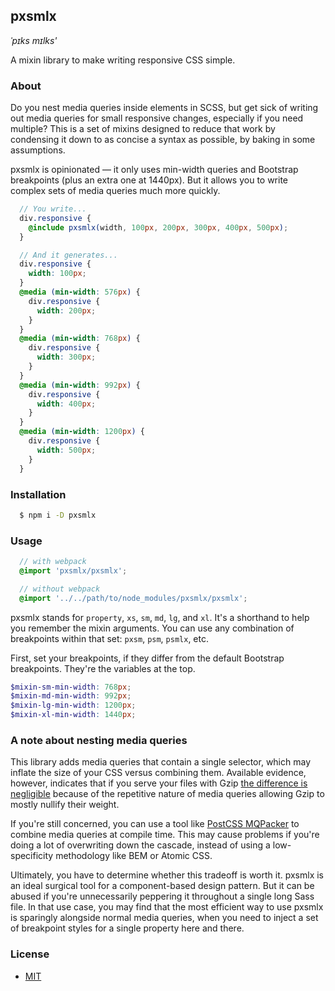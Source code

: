 ## pxsmlx

*ˈpɪks mɪlks'*

A mixin library to make writing responsive CSS simple.

### About

Do you nest media queries inside elements in SCSS, but get sick of writing out media queries for small responsive changes, especially if you need multiple? This is a set of mixins designed to reduce that work by condensing it down to as concise a syntax as possible, by baking in some assumptions.

pxsmlx is opinionated — it only uses min-width queries and Bootstrap breakpoints (plus an extra one at 1440px). But it allows you to write complex sets of media queries much more quickly.

```scss
  // You write...
  div.responsive {
    @include pxsmlx(width, 100px, 200px, 300px, 400px, 500px);
  }

  // And it generates...
  div.responsive {
    width: 100px;
  }
  @media (min-width: 576px) {
    div.responsive {
      width: 200px;
    }
  }
  @media (min-width: 768px) {
    div.responsive {
      width: 300px;
    }
  }
  @media (min-width: 992px) {
    div.responsive {
      width: 400px;
    }
  }
  @media (min-width: 1200px) {
    div.responsive {
      width: 500px;
    }
  }
```

### Installation

```bash
  $ npm i -D pxsmlx
```

### Usage

```scss
  // with webpack
  @import 'pxsmlx/pxsmlx';

  // without webpack
  @import '../../path/to/node_modules/pxsmlx/pxsmlx';
```

pxsmlx stands for `property`, `xs`, `sm`, `md`, `lg`, and `xl`. It's a shorthand to help you remember the mixin arguments. You can use any combination of breakpoints within that set: `pxsm`, `psm`, `psmlx`, etc.

First, set your breakpoints, if they differ from the default Bootstrap breakpoints. They're the variables at the top.

```scss
$mixin-sm-min-width: 768px;
$mixin-md-min-width: 992px;
$mixin-lg-min-width: 1200px;
$mixin-xl-min-width: 1440px;
```

### A note about nesting media queries

This library adds media queries that contain a single selector, which may inflate the size of your CSS versus combining them. Available evidence, however, indicates that if you serve your files with Gzip [the difference is negligible](https://benfrain.com/inline-or-combined-media-queries-in-sass-fight/) because of the repetitive nature of media queries allowing Gzip to mostly nullify their weight.

If you're still concerned, you can use a tool like [PostCSS MQPacker](https://github.com/hail2u/node-css-mqpacker) to combine media queries at compile time. This may cause problems if you're doing a lot of overwriting down the cascade, instead of using a low-specificity methodology like BEM or Atomic CSS.

Ultimately, you have to determine whether this tradeoff is worth it. pxsmlx is an ideal surgical tool for a component-based design pattern. But it can be abused if you're unnecessarily peppering it throughout a single long Sass file. In that use case, you may find that the most efficient way to use pxsmlx is sparingly alongside normal media queries, when you need to inject a set of breakpoint styles for a single property here and there.

### License
- [MIT](https://github.com/mpopv/pxsmlx/blob/master/LICENSE)
